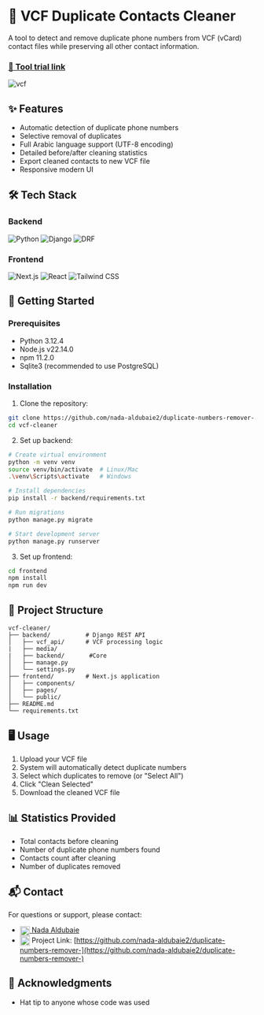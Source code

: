# 📱 VCF Duplicate Contacts Cleaner

A tool to detect and remove duplicate phone numbers from VCF (vCard) contact files while preserving all other contact information.

### <a href='https://vcf-cleaner.vercel.app/'>🔗 Tool trial link</a>
![vcf](https://github.com/user-attachments/assets/2b010844-aa88-46d6-a808-f45876255119)

## ✨ Features

- Automatic detection of duplicate phone numbers
- Selective removal of duplicates
- Full Arabic language support (UTF-8 encoding)
- Detailed before/after cleaning statistics
- Export cleaned contacts to new VCF file
- Responsive modern UI

## 🛠 Tech Stack

### Backend
![Python](https://img.shields.io/badge/Python-3.12.4-blue?logo=python)
![Django](https://img.shields.io/badge/Django-5.0.3-green?logo=django)
![DRF](https://img.shields.io/badge/DRF-3.15-red)

### Frontend
![Next.js](https://img.shields.io/badge/Next.js-15-black?logo=next.js)
![React](https://img.shields.io/badge/React-19-blue?logo=react)
![Tailwind CSS](https://img.shields.io/badge/Tailwind_CSS-3.3-cyan?logo=tailwind-css)

## 🚀 Getting Started

### Prerequisites
- Python 3.12.4
- Node.js v22.14.0
- npm 11.2.0
- Sqlite3 (recommended to use PostgreSQL)

### Installation

1. Clone the repository:
```bash
git clone https://github.com/nada-aldubaie2/duplicate-numbers-remover-.git
cd vcf-cleaner
```

2. Set up backend:
```bash
# Create virtual environment
python -m venv venv
source venv/bin/activate  # Linux/Mac
.\venv\Scripts\activate   # Windows

# Install dependencies
pip install -r backend/requirements.txt

# Run migrations
python manage.py migrate

# Start development server
python manage.py runserver
```

3. Set up frontend:
```bash
cd frontend
npm install
npm run dev
```

## 📂 Project Structure

```
vcf-cleaner/
├── backend/          # Django REST API
│   ├── vcf_api/      # VCF processing logic
|   ├── media/
|   ├── backend/       #Core 
│   ├── manage.py
│   └── settings.py
├── frontend/         # Next.js application
│   ├── components/
│   ├── pages/
│   └── public/
├── README.md
└── requirements.txt
```

## 🖥 Usage

1. Upload your VCF file
2. System will automatically detect duplicate numbers
3. Select which duplicates to remove (or "Select All")
4. Click "Clean Selected"
5. Download the cleaned VCF file

## 📊 Statistics Provided

- Total contacts before cleaning
- Number of duplicate phone numbers found 
- Contacts count after cleaning
- Number of duplicates removed

<!--## 🧪 Testing

Run backend tests:
```bash
python manage.py test
```

Run frontend tests:
```bash
cd frontend
npm test
```

## 🤝 Contributing

Contributions are welcome! Please follow these steps:

1. Fork the project
2. Create your feature branch (`git checkout -b feature/AmazingFeature`)
3. Commit your changes (`git commit -m 'Add some amazing feature'`)
4. Push to the branch (`git push origin feature/AmazingFeature`)
5. Open a Pull Request

-->
## 📬 Contact

For questions or support, please contact:

- <a href="https://www.linkedin.com/in/nada-aldubaie-3a3a96238" target="_blank">
  <img src="https://img.icons8.com/color/48/000000/linkedin.png" width="20" style="vertical-align:middle"/> Nada Aldubaie</a>
- <img src="https://img.icons8.com/color/48/000000/github.png" width="20" style="vertical-align:middle"/> Project Link: [https://github.com/nada-aldubaie2/duplicate-numbers-remover-](https://github.com/nada-aldubaie2/duplicate-numbers-remover-)

## 🙏 Acknowledgments

- Hat tip to anyone whose code was used
